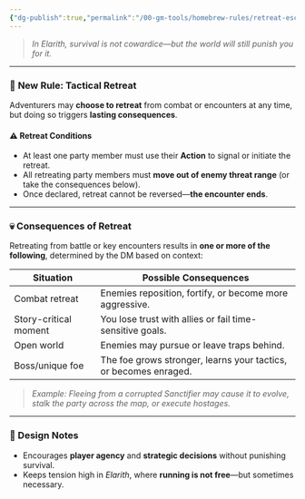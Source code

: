 ```yaml
---
{"dg-publish":true,"permalink":"/00-gm-tools/homebrew-rules/retreat-escape-comes-at-a-cost/"}
---
```


> _In Elarith, survival is not cowardice—but the world will still punish you for it._

---

### 🛑 **New Rule: Tactical Retreat**

Adventurers may **choose to retreat** from combat or encounters at any time, but doing so triggers **lasting consequences**.

#### ⚠️ **Retreat Conditions**

- At least one party member must use their **Action** to signal or initiate the retreat.
- All retreating party members must **move out of enemy threat range** (or take the consequences below).
- Once declared, retreat cannot be reversed—**the encounter ends**.

---

### 💀 **Consequences of Retreat**

Retreating from battle or key encounters results in **one or more of the following**, determined by the DM based on context:

| Situation             | Possible Consequences                                            |
| --------------------- | ---------------------------------------------------------------- |
| Combat retreat        | Enemies reposition, fortify, or become more aggressive.          |
| Story-critical moment | You lose trust with allies or fail time-sensitive goals.         |
| Open world            | Enemies may pursue or leave traps behind.                        |
| Boss/unique foe       | The foe grows stronger, learns your tactics, or becomes enraged. |

> _Example: Fleeing from a corrupted Sanctifier may cause it to evolve, stalk the party across the map, or execute hostages._

---

### 🎯 Design Notes

- Encourages **player agency** and **strategic decisions** without punishing survival.
- Keeps tension high in _Elarith_, where **running is not free**—but sometimes necessary.